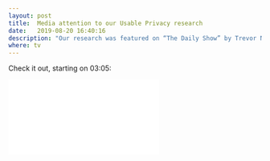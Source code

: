 ```yaml
---
layout: post
title:  Media attention to our Usable Privacy research
date:   2019-08-20 16:40:16
description: "Our research was featured on “The Daily Show” by Trevor Noah on July 29th.  A funny sketch with a skewed interpretation of our findings. Check our CHI 2019 paper to know more and see the sketch"
where: tv
---
```


Check it out, starting on 03:05:
<br>
<div>
<iframe src="//media.mtvnservices.com/embed/mgid:arc:video:comedycentral.com:a8e1f53b-821a-4ec0-bae7-527572d1c998"  frameborder="0" allowfullscreen="true"></iframe>
</div>
<br>
